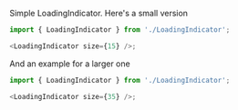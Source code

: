 Simple LoadingIndicator. Here's a small version

```js
import { LoadingIndicator } from './LoadingIndicator';

<LoadingIndicator size={15} />;
```

And an example for a larger one

```js
import { LoadingIndicator } from './LoadingIndicator';

<LoadingIndicator size={35} />;
```
